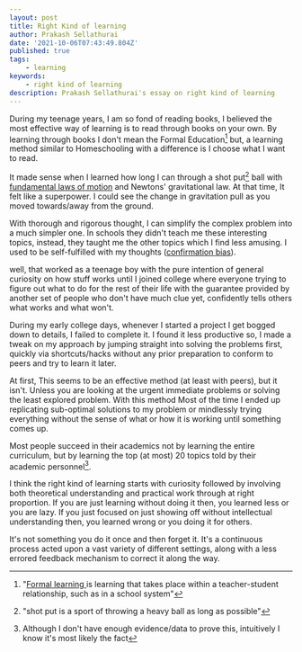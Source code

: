 ```yaml
---
layout: post
title: Right Kind of learning
author: Prakash Sellathurai
date: '2021-10-06T07:43:49.804Z'
published: true
tags:
    - learning
keywords:
    - right kind of learning
description: Prakash Sellathurai's essay on right kind of learning
---
```


During my teenage years, I am so fond of reading books, I believed the most effective way of learning is to read through books on your own. By learning through books I don't mean the Formal Education[^1]	but, a learning method similar to Homeschooling with a difference is I choose what I want to read.

It made sense when I learned how long I can through a shot put[^2] ball with [fundamental laws of motion](https://www1.grc.nasa.gov/beginners-guide-to-aeronautics/newtons-laws-of-motion/) and Newtons' gravitational law. At that time, It felt like a superpower. I could see the change in gravitation pull as you moved towards/away from the ground. 

With thorough and rigorous thought, I can simplify the complex problem into a much simpler one. In schools they didn't teach me these interesting topics, instead, they taught me the other topics which I find less amusing. I used to be self-fulfilled with my thoughts ([confirmation bias](https://en.wikipedia.org/wiki/Confirmation_bias)).

well, that worked as a teenage boy with the pure intention of general curiosity on how stuff works until I joined college where everyone trying to figure out what to do for the rest of their life with the guarantee provided by another set of people who don't have much clue yet, confidently tells others what works and what won't.

During my early college days, whenever I started a project I get bogged down to details, I failed to complete it. I found it less productive so, I made a tweak on my approach by jumping straight into solving the problems first, quickly via shortcuts/hacks without any prior preparation to conform to peers and try to learn it later.

At first, This seems to be an effective method (at least with peers), but it isn't. Unless you are looking at the urgent immediate problems or solving the least explored problem. With this method Most of the time I ended up replicating sub-optimal solutions to my problem or mindlessly trying everything without the sense of what or how it is working until something comes up.

Most people succeed in their academics not by learning the entire curriculum, but by learning the top (at most) 20 topics told by their academic personnel[^3].

I think the right kind of learning starts with curiosity followed by involving both theoretical understanding and practical work through at right proportion. If you are just learning without doing it then, you learned less or you are lazy. If you just focused on just showing off without intellectual understanding then, you learned wrong or you doing it for others.

It's not something you do it once and then forget it. It's a continuous process acted upon a vast variety of different settings, along with a less errored feedback mechanism to correct it along the way. 

[^1]: "[Formal learning ](https://en.wikipedia.org/wiki/Learning#Formal_learning)is learning that takes place within a teacher-student relationship, such as in a school system" 
[^2]:  "shot put is a sport of throwing a heavy ball as long as possible"
[^3]:  Although I don't have enough evidence/data to prove this, intuitively I know it's most likely the fact
